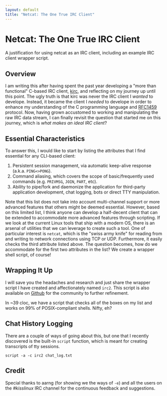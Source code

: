 ```yaml
---
layout: default
title: "Netcat: The One True IRC Client"
---
```


Netcat: The One True IRC Client
===============================

A justification for using netcat as an IRC client, including an example IRC
client wrapper script.

Overview
--------

I am writing this after having spent the past year developing a "more than
functional" C-based IRC client, [kirc](http://github.com/mcpcp/kirc), and
reflecting on my journey up until this point. The ugly truth is that kirc was
never the IRC client I *wanted* to develope. Instead, it became the client I
*needed* to develope in order to enhance my understanding of the C
programming language and [RFC1459](https://tools.ietf.org/html/rfc1459)
protocol. Now, having grown accustomed to working and manipulating the raw
IRC data stream, I can finally revisit the question that started me on this
journey, which is *what makes an ideal IRC client*?

Essential Characteristics
-------------------------

To answer this, I would like to start by listing the attributes that I find
essential for any CLI-based client:

1.  Persistent session management, via automatic keep-alive response (a.k.a.
    `PING<>PONG`).
2.  Command aliasing, which covers the scope of basic/frequently used
    commands (e.g. `PRIVMSG`, `JOIN`, `PART`, etc).
3.  Ability to pipe/fork and daemonize the application for third-party
    application development, chat logging, bots or direct TTY manipulation.

Note that this list does not take into account multi-channel support or more 
advanced features that others might be deemed essential. However, based on
this limited list, I think anyone can develop a half-decent client that can
be extended to accommodate more advanced features through scripting. If we
look at the current Linux tools that ship with a modern OS, there is an
arsenal of utilities that we can leverage to create such a tool.  One of
particular interest is `netcat`, which is the "swiss army knife" for reading
from and writing to network connections using TCP or UDP. Furthermore, it
easily checks the third attribute listed above. The question becomes, how do
we accommodate for the first two attributes in the list?  We create a wrapper
shell script, of course!

Wrapping It Up
--------------

I will save you the headaches and research and just share the wrapper script
I have created and affectionately named `irc2`. This script is also available
on [Github](http://github.com/mcpcpc/irc2) for the community to further
refinement. 

<script src="https://emgithub.com/embed.js?target=https%3A%2F%2Fgithub.com%2Fmcpcpc%2Firc2%2Fblob%2Fmaster%2Firc2&style=github"></script>

In ~39 cloc, we have a script that checks all of the boxes on my list and
works on 99% of POSIX-compliant shells.  Nifty, eh?

Chat History Logging
--------------------

There are a couple of ways of going about this, but one that I recently 
discovered is the built-in `script` function, which is meant for creating
transcripts of tty sessions.

    script -a -c irc2 chat_log.txt

Credit
------

Special thanks to aarng (for showing we the ways of `-e`) and all the users on the *#kisslinux* IRC channel for the continuous feedback and suggestions.
